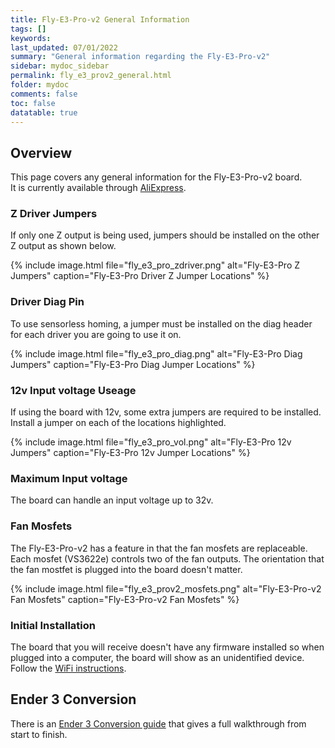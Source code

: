 ```yaml
---
title: Fly-E3-Pro-v2 General Information
tags: []
keywords: 
last_updated: 07/01/2022
summary: "General information regarding the Fly-E3-Pro-v2"
sidebar: mydoc_sidebar
permalink: fly_e3_prov2_general.html
folder: mydoc
comments: false
toc: false
datatable: true
---
```


## Overview

This page covers any general information for the Fly-E3-Pro-v2 board.  
It is currently available through [AliExpress](https://www.aliexpress.com/item/1005002372751834.html).  

### Z Driver Jumpers

If only one Z output is being used, jumpers should be installed on the other Z output as shown below.

{% include image.html file="fly_e3_pro_zdriver.png" alt="Fly-E3-Pro Z Jumpers" caption="Fly-E3-Pro Driver Z Jumper Locations" %}

### Driver Diag Pin

To use sensorless homing, a jumper must be installed on the diag header for each driver you are going to use it on.

{% include image.html file="fly_e3_pro_diag.png" alt="Fly-E3-Pro Diag Jumpers" caption="Fly-E3-Pro Diag Jumper Locations" %}

### 12v Input voltage Useage

If using the board with 12v, some extra jumpers are required to be installed.
Install a jumper on each of the locations highlighted.

{% include image.html file="fly_e3_pro_vol.png" alt="Fly-E3-Pro 12v Jumpers" caption="Fly-E3-Pro 12v Jumper Locations" %}

### Maximum Input voltage

The board can handle an input voltage up to 32v.

### Fan Mosfets

The Fly-E3-Pro-v2 has a feature in that the fan mosfets are replaceable.
Each mosfet (VS3622e) controls two of the fan outputs.
The orientation that the fan mostfet is plugged into the board doesn't matter.

{% include image.html file="fly_e3_prov2_mosfets.png" alt="Fly-E3-Pro-v2 Fan Mosfets" caption="Fly-E3-Pro-v2 Fan Mosfets" %}

### Initial Installation

The board that you will receive doesn't have any firmware installed so when plugged into a computer, the board will show as an unidentified device.
Follow the [WiFi instructions](fly_e3_prov2_connected_wifi.html).

## Ender 3 Conversion

There is an [Ender 3 Conversion guide](ender_3_conversion.html) that gives a full walkthrough from start to finish.